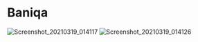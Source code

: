 # Baniqa

![Screenshot_20210319_014117](https://user-images.githubusercontent.com/70682148/111689318-13760a00-8856-11eb-952d-ae13dbbd8b8e.jpg)
![Screenshot_20210319_014126](https://user-images.githubusercontent.com/70682148/111690012-e6762700-8856-11eb-80be-cbd6bd36edc2.jpg)

